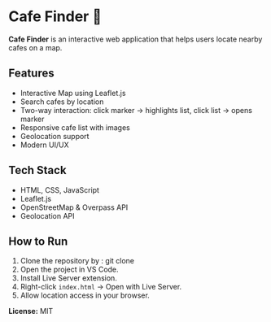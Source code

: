 # Cafe Finder 🌟

**Cafe Finder** is an interactive web application that helps users locate nearby cafes on a map.

## Features
- Interactive Map using Leaflet.js
- Search cafes by location
- Two-way interaction: click marker → highlights list, click list → opens marker
- Responsive cafe list with images
- Geolocation support
- Modern UI/UX

## Tech Stack
- HTML, CSS, JavaScript
- Leaflet.js
- OpenStreetMap & Overpass API
- Geolocation API

## How to Run
1. Clone the repository by :
            git clone <repository-url>
2. Open the project in VS Code.
3. Install Live Server extension.
4. Right-click `index.html` → Open with Live Server.
5. Allow location access in your browser.

**License:** MIT

